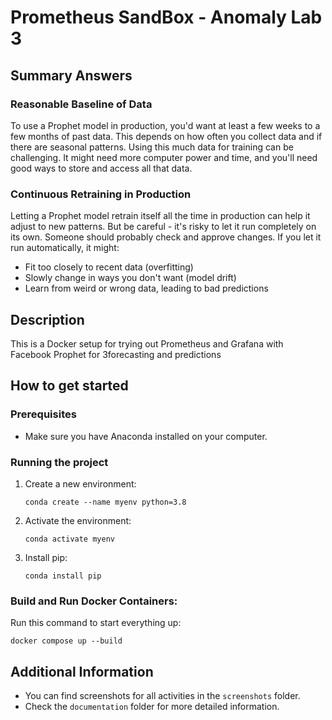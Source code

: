 # Prometheus SandBox - Anomaly Lab 3

## Summary Answers

### Reasonable Baseline of Data

To use a Prophet model in production, you'd want at least a few weeks to a few months of past data. This depends on how often you collect data and if there are seasonal patterns. Using this much data for training can be challenging. It might need more computer power and time, and you'll need good ways to store and access all that data.

### Continuous Retraining in Production

Letting a Prophet model retrain itself all the time in production can help it adjust to new patterns. But be careful - it's risky to let it run completely on its own. Someone should probably check and approve changes. If you let it run automatically, it might:

- Fit too closely to recent data (overfitting)
- Slowly change in ways you don't want (model drift)
- Learn from weird or wrong data, leading to bad predictions

## Description

This is a Docker setup for trying out Prometheus and Grafana with Facebook Prophet for 3forecasting and predictions

## How to get started

### Prerequisites

- Make sure you have Anaconda installed on your computer.

### Running the project

1. Create a new environment:

   ```
   conda create --name myenv python=3.8
   ```

2. Activate the environment:

   ```
   conda activate myenv
   ```

3. Install pip:
   ```
   conda install pip
   ```

### Build and Run Docker Containers:

Run this command to start everything up:

```
docker compose up --build
```

## Additional Information

- You can find screenshots for all activities in the `screenshots` folder.
- Check the `documentation` folder for more detailed information.
